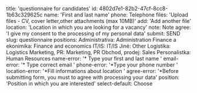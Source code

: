 title: 'questionnaire for candidates'
id: 4802d7e1-82b2-47cf-8cc8-1b63c329625c
name: 'First and last name'
phone: Telephone
files: 'Upload files - CV, cover letter,other attachments (max&nbsp;10MB)'
add: 'Add another file'
location: 'Location in which you are looking for a vacancy'
note: Note
agree: 'I give my consent to the processing of my personal data'
submit: SEND
slug: questionnaire
positions:
    Administrativa: Administration
    Finance a ekonimika: Finance and economics
    IT/IS: IT/IS
    Jiné: Other
    Logistika: Logistics
    Marketing, PR: Marketing, PR
    Obchod, prodej: Sales
    Personalistka: Human Resources
name-error: '* Type your first and last name '
email-error: '* Type correct email '
phone-error: '*Type your phone number '
location-error: '*Fill informations about location '
agree-error:    '*Before submitting form, you must to agree with processing your data'
position: 'Position in which you are interested'
select-default: Choose